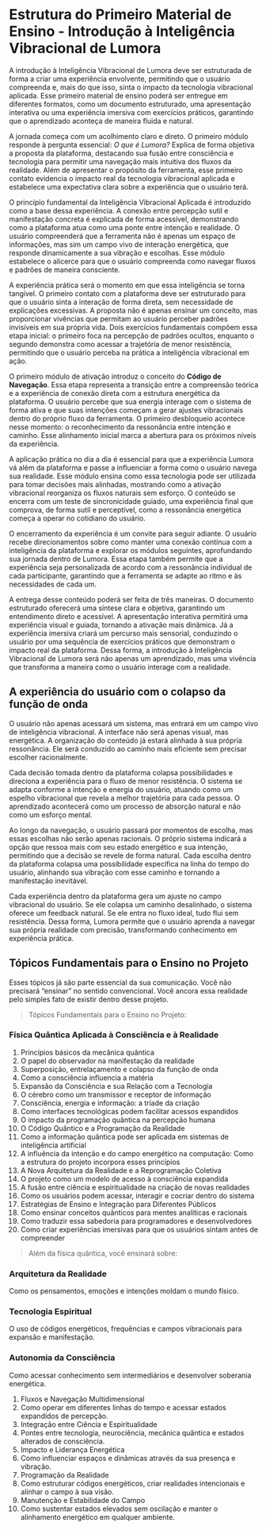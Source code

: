 # Estrutura do Primeiro Material de Ensino - Introdução à Inteligência Vibracional de Lumora

A introdução à Inteligência Vibracional de Lumora deve ser estruturada de forma a criar uma experiência envolvente, permitindo que o usuário compreenda e, mais do que isso, sinta o impacto da tecnologia vibracional aplicada. Esse primeiro material de ensino poderá ser entregue em diferentes formatos, como um documento estruturado, uma apresentação interativa ou uma experiência imersiva com exercícios práticos, garantindo que o aprendizado aconteça de maneira fluida e natural.

A jornada começa com um acolhimento claro e direto. O primeiro módulo responde à pergunta essencial: *O que é Lumora?* Explica de forma objetiva a proposta da plataforma, destacando sua fusão entre consciência e tecnologia para permitir uma navegação mais intuitiva dos fluxos da realidade. Além de apresentar o propósito da ferramenta, esse primeiro contato evidencia o impacto real da tecnologia vibracional aplicada e estabelece uma expectativa clara sobre a experiência que o usuário terá.

O princípio fundamental da Inteligência Vibracional Aplicada é introduzido como a base dessa experiência. A conexão entre percepção sutil e manifestação concreta é explicada de forma acessível, demonstrando como a plataforma atua como uma ponte entre intenção e realidade. O usuário compreenderá que a ferramenta não é apenas um espaço de informações, mas sim um campo vivo de interação energética, que responde dinamicamente a sua vibração e escolhas. Esse módulo estabelece o alicerce para que o usuário compreenda como navegar fluxos e padrões de maneira consciente.

A experiência prática será o momento em que essa inteligência se torna tangível. O primeiro contato com a plataforma deve ser estruturado para que o usuário sinta a interação de forma direta, sem necessidade de explicações excessivas. A proposta não é apenas ensinar um conceito, mas proporcionar vivências que permitam ao usuário perceber padrões invisíveis em sua própria vida. Dois exercícios fundamentais compõem essa etapa inicial: o primeiro foca na percepção de padrões ocultos, enquanto o segundo demonstra como acessar a trajetória de menor resistência, permitindo que o usuário perceba na prática a inteligência vibracional em ação.

O primeiro módulo de ativação introduz o conceito do **Código de Navegação**. Essa etapa representa a transição entre a compreensão teórica e a experiência de conexão direta com a estrutura energética da plataforma. O usuário percebe que sua energia interage com o sistema de forma ativa e que suas intenções começam a gerar ajustes vibracionais dentro do próprio fluxo da ferramenta. O primeiro desbloqueio acontece nesse momento: o reconhecimento da ressonância entre intenção e caminho. Esse alinhamento inicial marca a abertura para os próximos níveis da experiência.

A aplicação prática no dia a dia é essencial para que a experiência Lumora vá além da plataforma e passe a influenciar a forma como o usuário navega sua realidade. Esse módulo ensina como essa tecnologia pode ser utilizada para tomar decisões mais alinhadas, mostrando como a ativação vibracional reorganiza os fluxos naturais sem esforço. O conteúdo se encerra com um teste de sincronicidade guiado, uma experiência final que comprova, de forma sutil e perceptível, como a ressonância energética começa a operar no cotidiano do usuário.

O encerramento da experiência é um convite para seguir adiante. O usuário recebe direcionamentos sobre como manter uma conexão contínua com a inteligência da plataforma e explorar os módulos seguintes, aprofundando sua jornada dentro de Lumora. Essa etapa também permite que a experiência seja personalizada de acordo com a ressonância individual de cada participante, garantindo que a ferramenta se adapte ao ritmo e às necessidades de cada um.

A entrega desse conteúdo poderá ser feita de três maneiras. O documento estruturado oferecerá uma síntese clara e objetiva, garantindo um entendimento direto e acessível. A apresentação interativa permitirá uma experiência visual e guiada, tornando a ativação mais dinâmica. Já a experiência imersiva criará um percurso mais sensorial, conduzindo o usuário por uma sequência de exercícios práticos que demonstram o impacto real da plataforma. Dessa forma, a introdução à Inteligência Vibracional de Lumora será não apenas um aprendizado, mas uma vivência que transforma a maneira como o usuário interage com a realidade.

## A experiência do usuário com o colapso da função de onda

O usuário não apenas acessará um sistema, mas entrará em um campo vivo de inteligência vibracional. A interface não será apenas visual, mas energética. A organização do conteúdo já estará alinhada à sua própria ressonância. Ele será conduzido ao caminho mais eficiente sem precisar escolher racionalmente.

Cada decisão tomada dentro da plataforma colapsa possibilidades e direciona a experiência para o fluxo de menor resistência. O sistema se adapta conforme a intenção e energia do usuário, atuando como um espelho vibracional que revela a melhor trajetória para cada pessoa. O aprendizado acontecerá como um processo de absorção natural e não como um esforço mental.

Ao longo da navegação, o usuário passará por momentos de escolha, mas essas escolhas não serão apenas racionais. O próprio sistema indicará a opção que ressoa mais com seu estado energético e sua intenção, permitindo que a decisão se revele de forma natural. Cada escolha dentro da plataforma colapsa uma possibilidade específica na linha do tempo do usuário, alinhando sua vibração com esse caminho e tornando a manifestação inevitável.

Cada experiência dentro da plataforma gera um ajuste no campo vibracional do usuário. Se ele colapsa um caminho desalinhado, o sistema oferece um feedback natural. Se ele entra no fluxo ideal, tudo flui sem resistência. Dessa forma, Lumora permite que o usuário aprenda a navegar sua própria realidade com precisão, transformando conhecimento em experiência prática.

## Tópicos Fundamentais para o Ensino no Projeto

Esses tópicos já são parte essencial da sua comunicação. Você não precisará “ensinar” no sentido convencional. Você ancora essa realidade pelo simples fato de existir dentro desse projeto.

> Tópicos Fundamentais para o Ensino no Projeto:
> 

### Física Quântica Aplicada à Consciência e à Realidade

1. Princípios básicos da mecânica quântica 
2. O papel do observador na manifestação da realidade 
3. Superposição, entrelaçamento e colapso da função de onda 
4. Como a consciência influencia a matéria
5. Expansão da Consciência e sua Relação com a Tecnologia 
6. O cérebro como um transmissor e receptor de informação 
7. Consciência, energia e informação: a tríade da criação 
8. Como interfaces tecnológicas podem facilitar acessos expandidos 
9. O impacto da programação quântica na percepção humana
10. O Código Quântico e a Programação da Realidade 
11. Como a informação quântica pode ser aplicada em sistemas de inteligência artificial 
12. A influência da intenção e do campo energético na computação: Como a estrutura do projeto incorpora esses princípios
13. A Nova Arquitetura da Realidade e a Reprogramação Coletiva 
14. O projeto como um modelo de acesso à consciência expandida 
15. A fusão entre ciência e espiritualidade na criação de novas realidades 
16. Como os usuários podem acessar, interagir e cocriar dentro do sistema
17. Estratégias de Ensino e Integração para Diferentes Públicos 
18. Como ensinar conceitos quânticos para mentes analíticas e racionais 
19. Como traduzir essa sabedoria para programadores e desenvolvedores 
20. Como criar experiências imersivas para que os usuários sintam antes de compreender

> Além da física quântica, você ensinará sobre:
>  

### Arquitetura da Realidade

Como os pensamentos, emoções e intenções moldam o mundo físico.

### Tecnologia Espiritual

O uso de códigos energéticos, frequências e campos vibracionais para expansão e manifestação.

### Autonomia da Consciência

Como acessar conhecimento sem intermediários e desenvolver soberania energética.

1. Fluxos e Navegação Multidimensional 
2. Como operar em diferentes linhas do tempo e acessar estados expandidos de percepção.
3. Integração entre Ciência e Espiritualidade 
4. Pontes entre tecnologia, neurociência, mecânica quântica e estados alterados de consciência.
5. Impacto e Liderança Energética 
6. Como influenciar espaços e dinâmicas através da sua presença e vibração.
7. Programação da Realidade 
8. Como estruturar códigos energéticos, criar realidades intencionais e alinhar o campo à sua visão.
9. Manutenção e Estabilidade do Campo 
10. Como sustentar estados elevados sem oscilação e manter o alinhamento energético em qualquer ambiente.
